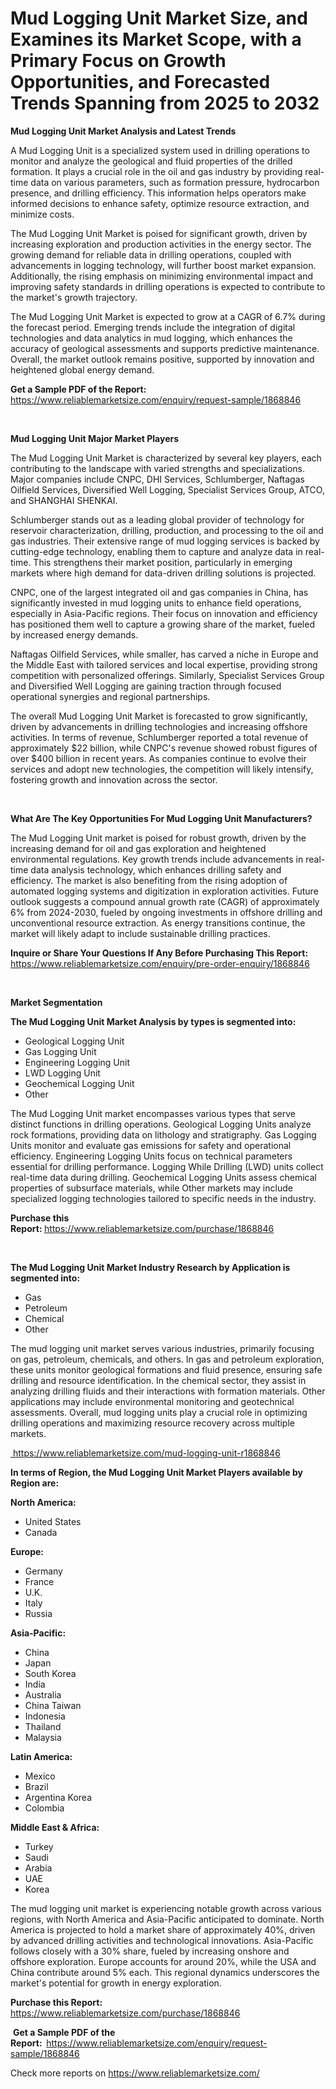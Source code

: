 <p><h1>Mud Logging Unit Market Size, and Examines its Market Scope, with a Primary Focus on Growth Opportunities, and Forecasted Trends Spanning from 2025 to 2032</h1></p><p><strong>Mud Logging Unit Market Analysis and Latest Trends</strong></p>
<p><p>A Mud Logging Unit is a specialized system used in drilling operations to monitor and analyze the geological and fluid properties of the drilled formation. It plays a crucial role in the oil and gas industry by providing real-time data on various parameters, such as formation pressure, hydrocarbon presence, and drilling efficiency. This information helps operators make informed decisions to enhance safety, optimize resource extraction, and minimize costs.</p><p>The Mud Logging Unit Market is poised for significant growth, driven by increasing exploration and production activities in the energy sector. The growing demand for reliable data in drilling operations, coupled with advancements in logging technology, will further boost market expansion. Additionally, the rising emphasis on minimizing environmental impact and improving safety standards in drilling operations is expected to contribute to the market's growth trajectory.</p><p>The Mud Logging Unit Market is expected to grow at a CAGR of 6.7% during the forecast period. Emerging trends include the integration of digital technologies and data analytics in mud logging, which enhances the accuracy of geological assessments and supports predictive maintenance. Overall, the market outlook remains positive, supported by innovation and heightened global energy demand.</p></p>
<p><strong>Get a Sample PDF of the Report:&nbsp;</strong> <a href="https://www.reliablemarketsize.com/enquiry/request-sample/1868846?utm_campaign=3092&utm_medium=2&utm_source=Github&utm_content=ia&utm_term=08042025&utm_id=mud-logging-unit">https://www.reliablemarketsize.com/enquiry/request-sample/1868846</a></p>
<p>&nbsp;</p>
<p><strong>Mud Logging Unit Major Market Players</strong></p>
<p><p>The Mud Logging Unit Market is characterized by several key players, each contributing to the landscape with varied strengths and specializations. Major companies include CNPC, DHI Services, Schlumberger, Naftagas Oilfield Services, Diversified Well Logging, Specialist Services Group, ATCO, and SHANGHAI SHENKAI.</p><p>Schlumberger stands out as a leading global provider of technology for reservoir characterization, drilling, production, and processing to the oil and gas industries. Their extensive range of mud logging services is backed by cutting-edge technology, enabling them to capture and analyze data in real-time. This strengthens their market position, particularly in emerging markets where high demand for data-driven drilling solutions is projected.</p><p>CNPC, one of the largest integrated oil and gas companies in China, has significantly invested in mud logging units to enhance field operations, especially in Asia-Pacific regions. Their focus on innovation and efficiency has positioned them well to capture a growing share of the market, fueled by increased energy demands.</p><p>Naftagas Oilfield Services, while smaller, has carved a niche in Europe and the Middle East with tailored services and local expertise, providing strong competition with personalized offerings. Similarly, Specialist Services Group and Diversified Well Logging are gaining traction through focused operational synergies and regional partnerships.</p><p>The overall Mud Logging Unit Market is forecasted to grow significantly, driven by advancements in drilling technologies and increasing offshore activities. In terms of revenue, Schlumberger reported a total revenue of approximately $22 billion, while CNPC's revenue showed robust figures of over $400 billion in recent years. As companies continue to evolve their services and adopt new technologies, the competition will likely intensify, fostering growth and innovation across the sector.</p></p>
<p>&nbsp;</p>
<p><strong>What Are The Key Opportunities For Mud Logging Unit Manufacturers?</strong></p>
<p><p>The Mud Logging Unit market is poised for robust growth, driven by the increasing demand for oil and gas exploration and heightened environmental regulations. Key growth trends include advancements in real-time data analysis technology, which enhances drilling safety and efficiency. The market is also benefiting from the rising adoption of automated logging systems and digitization in exploration activities. Future outlook suggests a compound annual growth rate (CAGR) of approximately 6% from 2024-2030, fueled by ongoing investments in offshore drilling and unconventional resource extraction. As energy transitions continue, the market will likely adapt to include sustainable drilling practices.</p></p>
<p><strong>Inquire or Share Your Questions If Any Before Purchasing This Report:</strong> <a href="https://www.reliablemarketsize.com/enquiry/pre-order-enquiry/1868846?utm_campaign=3092&utm_medium=2&utm_source=Github&utm_content=ia&utm_term=08042025&utm_id=mud-logging-unit">https://www.reliablemarketsize.com/enquiry/pre-order-enquiry/1868846</a></p>
<p>&nbsp;</p>
<p><strong>Market Segmentation</strong></p>
<p><strong>The Mud Logging Unit Market Analysis by types is segmented into:</strong></p>
<p><ul><li>Geological Logging Unit</li><li>Gas Logging Unit</li><li>Engineering Logging Unit</li><li>LWD Logging Unit</li><li>Geochemical Logging Unit</li><li>Other</li></ul></p>
<p><p>The Mud Logging Unit market encompasses various types that serve distinct functions in drilling operations. Geological Logging Units analyze rock formations, providing data on lithology and stratigraphy. Gas Logging Units monitor and evaluate gas emissions for safety and operational efficiency. Engineering Logging Units focus on technical parameters essential for drilling performance. Logging While Drilling (LWD) units collect real-time data during drilling. Geochemical Logging Units assess chemical properties of subsurface materials, while Other markets may include specialized logging technologies tailored to specific needs in the industry.</p></p>
<p><strong>Purchase this Report:&nbsp;</strong><a href="https://www.reliablemarketsize.com/purchase/1868846?utm_campaign=3092&utm_medium=2&utm_source=Github&utm_content=ia&utm_term=08042025&utm_id=mud-logging-unit">https://www.reliablemarketsize.com/purchase/1868846</a></p>
<p>&nbsp;</p>
<p><strong>The Mud Logging Unit Market Industry Research by Application is segmented into:</strong></p>
<p><ul><li>Gas</li><li>Petroleum</li><li>Chemical</li><li>Other</li></ul></p>
<p><p>The mud logging unit market serves various industries, primarily focusing on gas, petroleum, chemicals, and others. In gas and petroleum exploration, these units monitor geological formations and fluid presence, ensuring safe drilling and resource identification. In the chemical sector, they assist in analyzing drilling fluids and their interactions with formation materials. Other applications may include environmental monitoring and geotechnical assessments. Overall, mud logging units play a crucial role in optimizing drilling operations and maximizing resource recovery across multiple markets.</p></p>
<p><a href="https://www.reliablemarketsize.com/mud-logging-unit-r1868846?utm_campaign=3092&utm_medium=2&utm_source=Github&utm_content=ia&utm_term=08042025&utm_id=mud-logging-unit">&nbsp;https://www.reliablemarketsize.com/mud-logging-unit-r1868846</a></p>
<p><strong>In terms of Region, the Mud Logging Unit Market Players available by Region are:</strong></p>
<p>
    <p> <strong> North America: </strong>
        <ul>
            <li>United States</li>
            <li>Canada</li>
        </ul>
        </p> 
    <p> <strong> Europe: </strong>
        <ul>
            <li>Germany</li>
            <li>France</li>
            <li>U.K.</li>
            <li>Italy</li>
            <li>Russia</li>
        </ul>
        </p> 
    <p> <strong> Asia-Pacific: </strong>
        <ul>
            <li>China</li>
            <li>Japan</li>
            <li>South Korea</li>
            <li>India</li>
            <li>Australia</li>
            <li>China Taiwan</li>
            <li>Indonesia</li>
            <li>Thailand</li>
            <li>Malaysia</li>
        </ul>
        </p> 
    <p> <strong> Latin America: </strong>
        <ul>
            <li>Mexico</li>
            <li>Brazil</li>
            <li>Argentina Korea</li>
            <li>Colombia</li>
        </ul>
        </p> 
    <p> <strong> Middle East & Africa: </strong>
        <ul>
            <li>Turkey</li>
            <li>Saudi</li>
            <li>Arabia</li>
            <li>UAE</li>
            <li>Korea</li>
        </ul>
    </p>
    </p>
<p><p>The mud logging unit market is experiencing notable growth across various regions, with North America and Asia-Pacific anticipated to dominate. North America is projected to hold a market share of approximately 40%, driven by advanced drilling activities and technological innovations. Asia-Pacific follows closely with a 30% share, fueled by increasing onshore and offshore exploration. Europe accounts for around 20%, while the USA and China contribute around 5% each. This regional dynamics underscores the market's potential for growth in energy exploration.</p></p>
<p><strong>Purchase this Report: </strong><a href="https://www.reliablemarketsize.com/purchase/1868846?utm_campaign=3092&utm_medium=2&utm_source=Github&utm_content=ia&utm_term=08042025&utm_id=mud-logging-unit">https://www.reliablemarketsize.com/purchase/1868846</a></p>
<p>&nbsp;<strong>Get a Sample PDF of the Report:&nbsp;&nbsp;</strong><a href="https://www.reliablemarketsize.com/enquiry/request-sample/1868846?utm_campaign=3092&utm_medium=2&utm_source=Github&utm_content=ia&utm_term=08042025&utm_id=mud-logging-unit">https://www.reliablemarketsize.com/enquiry/request-sample/1868846</a></p>
<p><strong></strong></p>
<p>Check more reports on <a href="https://www.reliablemarketsize.com/?utm_campaign=3092&utm_medium=2&utm_source=Github&utm_content=ia&utm_term=08042025&utm_id=mud-logging-unit">https://www.reliablemarketsize.com/</a></p>